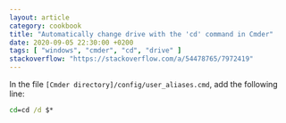 ```yaml
---
layout: article
category: cookbook
title: "Automatically change drive with the 'cd' command in Cmder"
date: 2020-09-05 22:30:00 +0200
tags: [ "windows", "cmder", "cd", "drive" ]
stackoverflow: "https://stackoverflow.com/a/54478765/7972419"
---
```


In the file `[Cmder directory]/config/user_aliases.cmd`, add the following line:
```cmd
cd=cd /d $*
```
